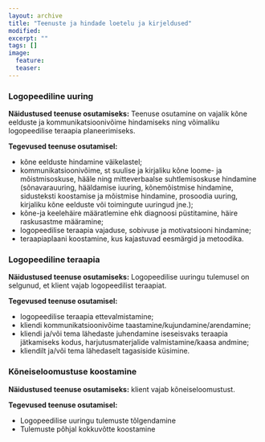 ```yaml
---
layout: archive
title: "Teenuste ja hindade loetelu ja kirjeldused"
modified:
excerpt: ""
tags: []
image:
  feature:
  teaser:
---
```


### Logopeediline uuring   

**Näidustused teenuse osutamiseks:** Teenuse osutamine on vajalik kõne eelduste ja kommunikatsioonivõime hindamiseks ning võimaliku logopeedilise teraapia planeerimiseks. 

**Tegevused teenuse osutamisel:**
* kõne eelduste hindamine väikelastel;
* kommunikatsioonivõime, st suulise ja kirjaliku kõne loome- ja mõistmisoskuse, hääle ning mitteverbaalse suhtlemisoskuse hindamine (sõnavarauuring, hääldamise iuuring, kõnemõistmise hindamine, sidusteksti koostamise ja mõistmise hindamine, prosoodia uuring, kirjaliku kõne eelduste või toimingute uuringud jne.);
* kõne-ja keelehäire määratlemine ehk diagnoosi püstitamine, häire raskusastme määramine;
* logopeedilise teraapia vajaduse, sobivuse ja motivatsiooni hindamine;
* teraapiaplaani koostamine, kus kajastuvad eesmärgid ja metoodika.
 
### Logopeediline teraapia 

**Näidustused teenuse osutamiseks:** Logopeedilise uuringu tulemusel on selgunud, et klient vajab logopeedilist teraapiat. 

**Tegevused teenuse osutamisel:**
* logopeedilise teraapia ettevalmistamine; 
* kliendi kommunikatsioonivõime taastamine/kujundamine/arendamine; 
* kliendi ja/või tema lähedaste juhendamine iseseisvaks teraapia jätkamiseks kodus, harjutusmaterjalide valmistamine/kaasa andmine;
* kliendilt ja/või tema lähedaselt tagasiside küsimine.
 
### Kõneiseloomustuse koostamine   

**Näidustused teenuse osutamiseks:** klient vajab kõneiseloomustust. 

**Tegevused teenuse osutamisel:**
* Logopeedilise uuringu tulemuste tõlgendamine 
* Tulemuste põhjal kokkuvõtte koostamine 
